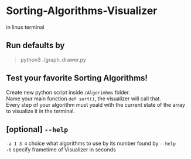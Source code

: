 # Sorting-Algorithms-Visualizer

in linux terminal
## Run defaults by 
>python3 ./graph_drawer.py

## Test your favorite Sorting Algorithms!
Create new python script inside `/Algorimhms` folder.  
Name your main function `def sort()`, the visualizer will call that.  
Every step of your algorithm must yeald with the current state of the array to visualize it in the terminal.

## [optional] `--help`
`-a 1 3 4` choice what algorithms to use by its number found by `--help`  
`-t` specify frametime of Visualizer in seconds


